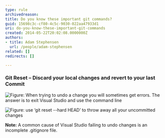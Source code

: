 ```yaml
---
type: rule
archivedreason: 
title: Do you know these important git commands?
guid: 15698c3c-cf80-4c5c-9030-022aa47933d1
uri: do-you-know-these-important-git-commands
created: 2014-05-22T20:02:08.0000000Z
authors:
- title: Adam Stephensen
  url: /people/adam-stephensen
related: []
redirects: []

---
```


### Git Reset – Discard your local changes and revert to your last Commit

<!--endintro-->

![Figure: When trying to undo a change you will sometimes get errors. The answer is to exit Visual Studio and use the command line](git-reset-1.jpg)  

![Figure: use ‘git reset --hard HEAD’ to throw away all your uncommitted changes](git-reset-2.jpg)  

**Note:** A common cause of Visual Studio failing to undo changes is an incomplete .gitignore file.
